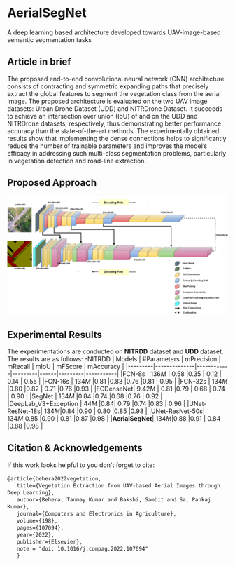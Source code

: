 # AerialSegNet
A deep learning based architecture developed towards UAV-image-based semantic segmentation tasks

## Article in brief
The proposed end-to-end convolutional neural network (CNN) architecture consists of contracting and symmetric expanding paths that precisely extract the global features to segment the vegetation class from the aerial image. The proposed architecture is evaluated on the two UAV image datasets: Urban Drone Dataset (UDD) and NITRDrone Dataset. It succeeds to achieve an intersection over union (IoU) of  and  on the UDD and NITRDrone datasets, respectively, thus demonstrating better performance accuracy than the state-of-the-art methods. The experimentally obtained results show that implementing the dense connections helps to significantly reduce the number of trainable parameters and improves the model’s efficacy in addressing such multi-class segmentation problems, particularly in vegetation detection and road-line extraction.

## Proposed Approach
<p align="center">
 <img src="https://github.com/drone-vision/AerialSegNet/blob/main/images/L_D_UNet_2.png" width=\textwidth " />
 </p>

## Experimental Results

The experimentations are conducted on **NITRDD** dataset and **UDD** dataset. 
The results are as follows:
-NITRDD
| Models  | #Parameters  | mPrecision | mRecall | mIoU | mFScore | mAccuracy |
|---------|--------------|------------|---------|------|---------|-----------|
|FCN-8s   |   136*M*     | 0.58       |0.35     | 0.12 |  0.14   | 0.55      |
|FCN-16s   |  134*M*     |0.81        |0.83     |0.76  |0.81     | 0.95      |
|FCN-32s   |  134*M*     |0.80        |0.82     | 0.71 |0.76     |0.93       |
|FCDenseNet|   9.42*M*   | 0.81       |0.79     | 0.68 |  0.74   | 0.90      |
|SegNet    |  134*M*     |0.84        |0.74     |0.68  |0.76     | 0.92      |
|DeepLab_V3+Exception   |  44*M* |0.84| 0.79    |0.74  |0.83     | 0.96      |
|UNet-ResNet-18s|  134*M*|0.84        |0.90     | 0.80 |0.85     |0.98       |
|UNet-ResNet-50s|  134*M*|0.85        |0.90     | 0.81 |0.87     |0.98       |
|**AerialSegNet**|  134*M*|0.88       |0.91     | 0.84 |0.88     |0.98       |

                                                                                                           
## Citation & Acknowledgements

 If this work looks helpful to you don't forget to cite:

    @article{behera2022vegetation,
       title={Vegetation Extraction from UAV-based Aerial Images through Deep Learning},
       author={Behera, Tanmay Kumar and Bakshi, Sambit and Sa, Pankaj Kumar},
       journal={Computers and Electronics in Agriculture},
       volume={198},
       pages={107094},
       year={2022},
       publisher={Elsevier},
       note = "doi: 10.1016/j.compag.2022.107094"
       }
